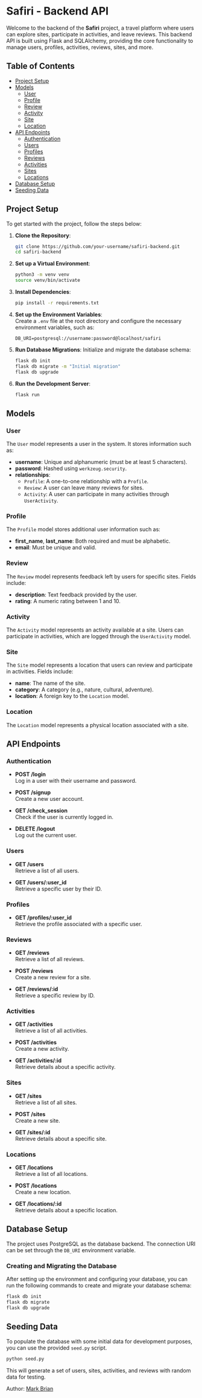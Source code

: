 # Safiri - Backend API

Welcome to the backend of the **Safiri** project, a travel platform where users can explore sites, participate in activities, and leave reviews. This backend API is built using Flask and SQLAlchemy, providing the core functionality to manage users, profiles, activities, reviews, sites, and more.

## Table of Contents

- [Project Setup](#project-setup)
- [Models](#models)
  - [User](#user)
  - [Profile](#profile)
  - [Review](#review)
  - [Activity](#activity)
  - [Site](#site)
  - [Location](#location)
- [API Endpoints](#api-endpoints)
  - [Authentication](#authentication)
  - [Users](#users)
  - [Profiles](#profiles)
  - [Reviews](#reviews)
  - [Activities](#activities)
  - [Sites](#sites)
  - [Locations](#locations)
- [Database Setup](#database-setup)
- [Seeding Data](#seeding-data)

## Project Setup

To get started with the project, follow the steps below:

1. **Clone the Repository**:
   ```bash
   git clone https://github.com/your-username/safiri-backend.git
   cd safiri-backend
   ```

2. **Set up a Virtual Environment**:
   ```bash
   python3 -m venv venv
   source venv/bin/activate
   ```

3. **Install Dependencies**:
   ```bash
   pip install -r requirements.txt
   ```

4. **Set up the Environment Variables**:  
   Create a `.env` file at the root directory and configure the necessary environment variables, such as:
   ```env
   DB_URI=postgresql://username:password@localhost/safiri
   ```

5. **Run Database Migrations**:
   Initialize and migrate the database schema:
   ```bash
   flask db init
   flask db migrate -m "Initial migration"
   flask db upgrade
   ```

6. **Run the Development Server**:
   ```bash
   flask run
   ```

## Models

### User

The `User` model represents a user in the system. It stores information such as:

- **username**: Unique and alphanumeric (must be at least 5 characters).
- **password**: Hashed using `werkzeug.security`.
- **relationships**:
  - `Profile`: A one-to-one relationship with a `Profile`.
  - `Review`: A user can leave many reviews for sites.
  - `Activity`: A user can participate in many activities through `UserActivity`.

### Profile

The `Profile` model stores additional user information such as:

- **first_name**, **last_name**: Both required and must be alphabetic.
- **email**: Must be unique and valid.

### Review

The `Review` model represents feedback left by users for specific sites. Fields include:

- **description**: Text feedback provided by the user.
- **rating**: A numeric rating between 1 and 10.

### Activity

The `Activity` model represents an activity available at a site. Users can participate in activities, which are logged through the `UserActivity` model.

### Site

The `Site` model represents a location that users can review and participate in activities. Fields include:

- **name**: The name of the site.
- **category**: A category (e.g., nature, cultural, adventure).
- **location**: A foreign key to the `Location` model.

### Location

The `Location` model represents a physical location associated with a site.

## API Endpoints

### Authentication

- **POST /login**  
  Log in a user with their username and password.
  
- **POST /signup**  
  Create a new user account.

- **GET /check_session**  
  Check if the user is currently logged in.

- **DELETE /logout**  
  Log out the current user.

### Users

- **GET /users**  
  Retrieve a list of all users.

- **GET /users/:user_id**  
  Retrieve a specific user by their ID.

### Profiles

- **GET /profiles/:user_id**  
  Retrieve the profile associated with a specific user.

### Reviews

- **GET /reviews**  
  Retrieve a list of all reviews.

- **POST /reviews**  
  Create a new review for a site.

- **GET /reviews/:id**  
  Retrieve a specific review by ID.

### Activities

- **GET /activities**  
  Retrieve a list of all activities.

- **POST /activities**  
  Create a new activity.

- **GET /activities/:id**  
  Retrieve details about a specific activity.

### Sites

- **GET /sites**  
  Retrieve a list of all sites.

- **POST /sites**  
  Create a new site.

- **GET /sites/:id**  
  Retrieve details about a specific site.

### Locations

- **GET /locations**  
  Retrieve a list of all locations.

- **POST /locations**  
  Create a new location.

- **GET /locations/:id**  
  Retrieve details about a specific location.

## Database Setup

The project uses PostgreSQL as the database backend. The connection URI can be set through the `DB_URI` environment variable.

### Creating and Migrating the Database

After setting up the environment and configuring your database, you can run the following commands to create and migrate your database schema:

```bash
flask db init
flask db migrate
flask db upgrade
```

## Seeding Data

To populate the database with some initial data for development purposes, you can use the provided `seed.py` script.

```bash
python seed.py
```

This will generate a set of users, sites, activities, and reviews with random data for testing.

Author: [Mark Brian](https://github.com/Markbkiunga)
